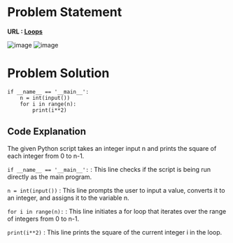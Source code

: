 # Problem Statement 
**URL : [Loops](https://www.hackerrank.com/challenges/python-loops/problem?isFullScreen=true)**

![image](https://github.com/JawadSher/Python_Problems-HackerRank/assets/158135119/a132a73f-23c0-4955-b960-765549ae1062)
![image](https://github.com/JawadSher/Python_Problems-HackerRank/assets/158135119/d6fa356e-597f-48be-990c-b6f109747af4)


# Problem Solution 
```
if __name__ == '__main__':
    n = int(input())
    for i in range(n):
        print(i**2)
```

## Code Explanation
The given Python script takes an integer input n and prints the square of each integer from 0 to n-1.

```if __name__ == '__main__':``` : This line checks if the script is being run directly as the main program.

```n = int(input())``` : This line prompts the user to input a value, converts it to an integer, and assigns it to the variable n.

```for i in range(n):``` : This line initiates a for loop that iterates over the range of integers from 0 to n-1.

```print(i**2)``` : This line prints the square of the current integer i in the loop.
